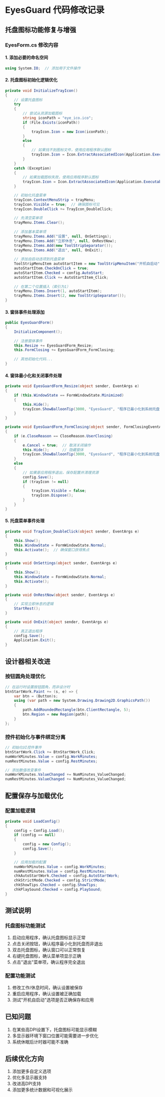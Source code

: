 # EyesGuard 代码修改记录

## 托盘图标功能修复与增强

### EyesForm.cs 修改内容

#### 1. 添加必要的命名空间
```csharp
using System.IO;  // 添加用于文件操作
```

#### 2. 托盘图标初始化逻辑优化
```csharp
private void InitializeTrayIcon()
{
    // 设置托盘图标
    try 
    {
        // 尝试从资源加载图标
        string iconPath = "eye_ico.ico";
        if (File.Exists(iconPath))
        {
            trayIcon.Icon = new Icon(iconPath);
        }
        else
        {
            // 如果找不到图标文件，使用应用程序默认图标
            trayIcon.Icon = Icon.ExtractAssociatedIcon(Application.ExecutablePath);
        }
    }
    catch (Exception)
    {
        // 如果加载图标失败，使用应用程序默认图标
        trayIcon.Icon = Icon.ExtractAssociatedIcon(Application.ExecutablePath);
    }

    // 初始化托盘菜单
    trayIcon.ContextMenuStrip = trayMenu;
    trayIcon.Visible = true;  // 确保图标可见
    trayIcon.DoubleClick += TrayIcon_DoubleClick;
    
    // 先清空菜单项
    trayMenu.Items.Clear();
    
    // 添加基本菜单项
    trayMenu.Items.Add("设置", null, OnSettings);
    trayMenu.Items.Add("立即休息", null, OnRestNow);
    trayMenu.Items.Add(new ToolStripSeparator());
    trayMenu.Items.Add("退出", null, OnExit);
    
    // 添加自启动选项到托盘菜单
    ToolStripMenuItem autoStartItem = new ToolStripMenuItem("开机自启动");
    autoStartItem.CheckOnClick = true;
    autoStartItem.Checked = config.AutoStart;
    autoStartItem.Click += AutoStartItem_Click;
    
    // 在第二个位置插入（索引为1）
    trayMenu.Items.Insert(1, autoStartItem);
    trayMenu.Items.Insert(2, new ToolStripSeparator());
}
```

#### 3. 窗体事件处理添加
```csharp
public EyesGuardForm()
{
    InitializeComponent();
    
    // 注册窗体事件
    this.Resize += EyesGuardForm_Resize;
    this.FormClosing += EyesGuardForm_FormClosing;
    
    // 其他初始化代码...
}
```

#### 4. 窗体最小化和关闭事件处理
```csharp
private void EyesGuardForm_Resize(object sender, EventArgs e)
{
    if (this.WindowState == FormWindowState.Minimized)
    {
        this.Hide();
        trayIcon.ShowBalloonTip(3000, "EyesGuard", "程序已最小化到系统托盘", ToolTipIcon.Info);
    }
}

private void EyesGuardForm_FormClosing(object sender, FormClosingEventArgs e)
{
    if (e.CloseReason == CloseReason.UserClosing)
    {
        e.Cancel = true;  // 取消关闭操作
        this.Hide();      // 隐藏窗体
        trayIcon.ShowBalloonTip(3000, "EyesGuard", "程序已最小化到系统托盘", ToolTipIcon.Info);
    }
    else
    {
        // 如果是应用程序退出，保存配置并清理资源
        config.Save();
        if (trayIcon != null)
        {
            trayIcon.Visible = false;
            trayIcon.Dispose();
        }
    }
}
```

#### 5. 托盘菜单事件处理
```csharp
private void TrayIcon_DoubleClick(object sender, EventArgs e)
{
    this.Show();
    this.WindowState = FormWindowState.Normal;
    this.Activate();  // 确保窗口获得焦点
}

private void OnSettings(object sender, EventArgs e)
{
    this.Show();
    this.WindowState = FormWindowState.Normal;
    this.Activate();
}

private void OnRestNow(object sender, EventArgs e)
{
    // 实现立即休息的逻辑
    StartRest();
}

private void OnExit(object sender, EventArgs e)
{
    // 真正退出程序
    config.Save();
    Application.Exit();
}
```

## 设计器相关改进

### 按钮圆角处理优化
```csharp
// 在运行时设置按钮圆角，而非设计时
btnStartWork.Paint += (s, e) => {
    var btn = (Button)s;
    using (var path = new System.Drawing.Drawing2D.GraphicsPath())
    {
        path.AddRoundedRectangle(btn.ClientRectangle, 5);
        btn.Region = new Region(path);
    }
};
```

### 控件初始化与事件绑定分离
```csharp
// 初始化UI控件事件
btnStartWork.Click += BtnStartWork_Click;
numWorkMinutes.Value = config.WorkMinutes;
numRestMinutes.Value = config.RestMinutes;

// 添加数值改变事件
numWorkMinutes.ValueChanged += NumMinutes_ValueChanged;
numRestMinutes.ValueChanged += NumMinutes_ValueChanged;
```

## 配置保存与加载优化

### 配置加载逻辑
```csharp
private void LoadConfig()
{
    config = Config.Load();
    if (config == null)
    {
        config = new Config();
        config.Save();
    }

    // 应用加载的配置
    numWorkMinutes.Value = config.WorkMinutes;
    numRestMinutes.Value = config.RestMinutes;
    chkAutoStartWork.Checked = config.AutoStartWork;
    chkStrictMode.Checked = config.StrictMode;
    chkShowTips.Checked = config.ShowTips;
    chkPlaySound.Checked = config.PlaySound;
}
```

## 测试说明

### 托盘图标功能测试
1. 启动应用程序，确认托盘图标显示正常
2. 点击关闭按钮，确认程序最小化到托盘而非退出
3. 双击托盘图标，确认窗口可以正常恢复
4. 右键托盘图标，确认菜单项显示正确
5. 点击"退出"菜单项，确认程序完全退出

### 配置功能测试
1. 修改工作/休息时间，确认设置被保存
2. 重启应用程序，确认设置被正确加载
3. 测试"开机自启动"选项是否正确保存和应用

## 已知问题
1. 在某些高DPI设置下，托盘图标可能显示模糊
2. 多显示器环境下窗口位置可能需要进一步优化
3. 系统休眠后计时器可能不准确

## 后续优化方向
1. 添加更多自定义选项
2. 优化多显示器支持
3. 改进高DPI支持
4. 添加更多统计数据和可视化展示